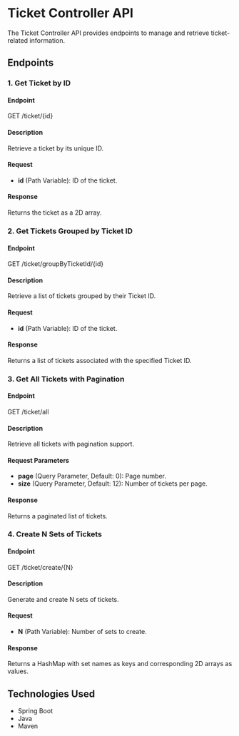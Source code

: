 # Ticket Controller API

The Ticket Controller API provides endpoints to manage and retrieve ticket-related information.

## Endpoints

### 1. Get Ticket by ID

#### Endpoint
GET /ticket/{id}

#### Description
Retrieve a ticket by its unique ID.

#### Request
- **id** (Path Variable): ID of the ticket.

#### Response
Returns the ticket as a 2D array.


### 2. Get Tickets Grouped by Ticket ID

#### Endpoint
GET /ticket/groupByTicketId/{id}

#### Description
Retrieve a list of tickets grouped by their Ticket ID.

#### Request
- **id** (Path Variable): ID of the ticket.

#### Response
Returns a list of tickets associated with the specified Ticket ID.

### 3. Get All Tickets with Pagination

#### Endpoint
GET /ticket/all

#### Description
Retrieve all tickets with pagination support.

#### Request Parameters
- **page** (Query Parameter, Default: 0): Page number.
- **size** (Query Parameter, Default: 12): Number of tickets per page.

#### Response
Returns a paginated list of tickets.

### 4. Create N Sets of Tickets

#### Endpoint
GET /ticket/create/{N}

#### Description
Generate and create N sets of tickets.

#### Request
- **N** (Path Variable): Number of sets to create.

#### Response
Returns a HashMap with set names as keys and corresponding 2D arrays as values.

## Technologies Used

- Spring Boot
- Java
- Maven
